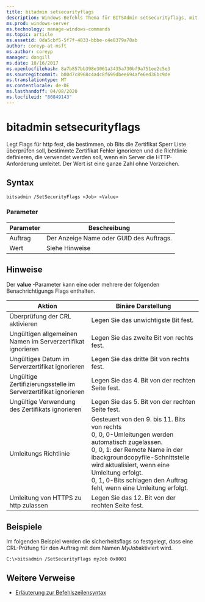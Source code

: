 ```yaml
---
title: bitadmin setsecurityflags
description: Windows-Befehls Thema für BITSAdmin setsecurityflags, mit dem Flags für http festgelegt werden, die bestimmen, ob Bits die Zertifikat Sperr Liste überprüfen, bestimmte Zertifikat Fehler ignorieren und die Richtlinie definieren, die verwendet werden soll, wenn ein Server die HTTP-Anforderung umleitet.
ms.prod: windows-server
ms.technology: manage-windows-commands
ms.topic: article
ms.assetid: 0da5cbf5-5f7f-4833-bbbe-c4e8379a78ab
author: coreyp-at-msft
ms.author: coreyp
manager: dongill
ms.date: 10/16/2017
ms.openlocfilehash: 8a7b857bb398e3061a3435a730bf9a751ee2c5e3
ms.sourcegitcommit: b00d7c8968c4adc8f699dbee694afe6ed36bc9de
ms.translationtype: MT
ms.contentlocale: de-DE
ms.lasthandoff: 04/08/2020
ms.locfileid: "80849143"
---
```

# <a name="bitsadmin-setsecurityflags"></a>bitadmin setsecurityflags

Legt Flags für http fest, die bestimmen, ob Bits die Zertifikat Sperr Liste überprüfen soll, bestimmte Zertifikat Fehler ignorieren und die Richtlinie definieren, die verwendet werden soll, wenn ein Server die HTTP-Anforderung umleitet. Der Wert ist eine ganze Zahl ohne Vorzeichen.

## <a name="syntax"></a>Syntax

```
bitsadmin /SetSecurityFlags <Job> <Value>
```

### <a name="parameters"></a>Parameter

|Parameter|Beschreibung|
|---------|-----------|
|Auftrag|Der Anzeige Name oder GUID des Auftrags.|
|Wert|Siehe Hinweise|

## <a name="remarks"></a>Hinweise

Der **value** -Parameter kann eine oder mehrere der folgenden Benachrichtigungs Flags enthalten.

|Aktion|Binäre Darstellung|
|------|---------------------|
|Überprüfung der CRL aktivieren|Legen Sie das unwichtigste Bit fest.|
|Ungültigen allgemeinen Namen im Serverzertifikat ignorieren|Legen Sie das zweite Bit von rechts fest.|
|Ungültiges Datum im Serverzertifikat ignorieren|Legen Sie das dritte Bit von rechts fest.|
|Ungültige Zertifizierungsstelle im Serverzertifikat ignorieren|Legen Sie das 4. Bit von der rechten Seite fest.|
|Ungültige Verwendung des Zertifikats ignorieren|Legen Sie das 5. Bit von der rechten Seite fest.|
|Umleitungs Richtlinie|Gesteuert von den 9. bis 11. Bits von rechts</br>0, 0, 0-Umleitungen werden automatisch zugelassen.</br>0, 0, 1: der Remote Name in der ibackgroundcopyfile-Schnittstelle wird aktualisiert, wenn eine Umleitung erfolgt.</br>0, 1, 0-Bits schlagen den Auftrag fehl, wenn eine Umleitung erfolgt.|
|Umleitung von HTTPS zu http zulassen|Legen Sie das 12. Bit von der rechten Seite fest.|

## <a name="examples"></a><a name=BKMK_examples></a>Beispiele

Im folgenden Beispiel werden die sicherheitsflags so festgelegt, dass eine CRL-Prüfung für den Auftrag mit dem Namen *MyJob*aktiviert wird.
```
C:\>bitsadmin /SetSecurityFlags myJob 0x0001
```

## <a name="additional-references"></a>Weitere Verweise

- [Erläuterung zur Befehlszeilensyntax](command-line-syntax-key.md)